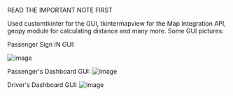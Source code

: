 READ THE IMPORTANT NOTE FIRST

Used customtkinter for the GUI, tkintermapview for the Map Integration API, geopy module for calculating distance and many more. 
Some GUI pictures:

Passenger Sign IN GUI:

![image](https://github.com/ItsBajra/Taxi-Fy/assets/65555875/195a8bd3-8728-44b6-a456-32788d0fd3ea)

Passenger's Dashboard GUI:
![image](https://github.com/ItsBajra/Taxi-Fy/assets/65555875/83997cea-0b71-4220-b0a4-fc9233aa3da5)

Driver's Dashboard GUI:
![image](https://github.com/ItsBajra/Taxi-Fy/assets/65555875/46fb9385-72e3-439d-9826-57c859b37fba)
